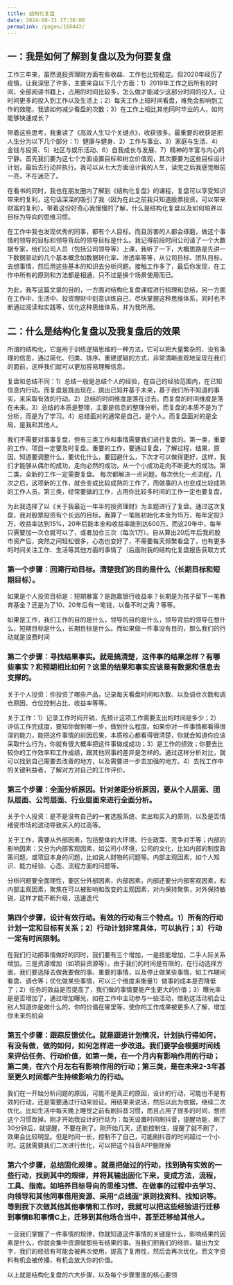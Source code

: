 ```yaml
---
title: 结构化复盘
date: 2024-08-31 17:36:00
permalink: /pages/166442/
---
```

## 一：我是如何了解到复盘以及为何要复盘

工作三年来，虽然说投资理财方面有些收益、工作也比较稳定。但2020年经历了疫情，让我深思了许多，主要来自以下几个方面：1）2019年工作之后所有的时间，全部阅读书籍上，占用的时间比较多，怎么做才能减少这部分时间的投入，让时间更多的投入到工作以及生活上；2）每天工作上班时间看盘，难免会影响到工作的效能，我该如何减少看盘的次数；3）在工作上相比其他同时毕业的人，如何能够快速成长？

带着这些思考，我重读了《高效人生12个关键点》，收获很多。最重要的收获是把人生分为以下几个部分：1）健康与健身、2）工作与事业、3）家庭与生活、4）金钱与投资、5）社区与娱乐活动、6）自我成长与发展、7）精神的丰富与内心的宁静。首先我们要为这七个方面设置目标和树立价值观，其次要要为这些目标设计计划，最后去行动并执行。我可以从七大方面设计我的人生，读完之后我感觉眼前一亮，不在迷茫了。

在看书的同时，我也在朋友圈内了解到《结构化复盘》的课程，复盘可以享受知识带来的复利，这句话深深的吸引了我（因为在此之前我只知道股票投资，可以带来财富的复利）。带着这份好奇心我慢慢的了解，什么是结构化复盘以及如何培养以目标为导向的思维习惯。

在工作中我也发现优秀的同事，都有个人目标。而且厉害的人都会琢磨，做这个事情的领导的目标和领导背后的领导目标是什么。我记得前段时间公司请了一个大数据专家，给们公司人员（包括公司领导等）上课，我听了一下，大概思路是先讲一下数据驱动的几个基本概念如数据转化率、渗透率等等，从公司目标、团队目标，去想事情，然后用这些基本的知识去分析问题。接触工作多了，最后你发现，在工作中所有的原则和方法都是相通，只不过是换个场景使用而已。

为此，我写这篇文章的目的，一方面对结构化复盘课程进行梳理和总结，另一方面在工作中、生活中、投资理财中刻意训练自己，尽快掌握这种思维体系，同时也不断通过阅读和实践等，优化这种思维体系，并为我所用。

## 二：什么是结构化复盘以及我复盘后的效果

所谓的结构化，它是用于训练逻辑思维的一种方法，它可以把大量繁杂的、没有条理的信息，通过简化、归类、排序、重建逻辑的方式，非常清晰直观地呈现在我们的面前，这样我们就可以更加容易理解信息。

复盘和总结不同：1）总结一般是总结个人的经验，在自己的经验范围内，在已知信息内行动。而复盘是跳出现在，跳出已知并基于未来，基于我们所不知道的事实，来采取有效的行动。2）总结的时间维度是落在过去。而复盘的时间维度是落在未来。3）总结的本质是整理，主要是信息的整理分析。而复盘的本质不是为了分析，而是为了学习。4）总结面对的通常是自己，是个人。而复盘面对的是全局，是我和其他人。

我们不需要对事事复盘，但有三类工作和事情需要我们进行复盘的。第一类，重要的工作、项目一定要及时复盘。重要的工作，要通过复盘，了解过程，结果，原因，知道要调整什么，要优化什么，要回避什么，下次才可以做得更好，这样，我们才能够从偶尔的成功，走向必然的成功，从一个小成功走向不断更大的成功。第二类，全新的工作一定需要复盘。 每次都解决一点问题，每次优化一点流程，几次之后，这项新的工作，就会变成比较成熟的工作了，而做事的人也变成比较成熟的工作人员。第三类，经常要做的工作，占用你比较多时间的工作一定也要复盘。

为此我选择了以《关于我最近一年半的投资理财》为主题进行了复盘。通过这次复盘，我对股票投资有个长远的目标，我算了一笔账初始化本金为15万，每年定投3万，收益率达到15%，20年后能本金和收益率能到达600万。而这20年中，每年只需要加一次仓就可以了，或者加仓三次（每次1万）。自从算出20后年后我的股市资产后，突然之间轻松很多，心态也变好了，不需要每天频繁看盘了，也有更多的时间关注工作、生活等其他方面的事情了（后面附我的结构化复盘报告获取方式

### 第一个步骤：回溯行动目标。清楚我们的目的是什么（长期目标和短期目标）。

如果是个人投资目标是：短期暴富？是跑赢银行收益率？长期是为孩子留下一笔教育基金？还是为了10、20年后有一笔钱，以备不时之需？等等。

如果是工作，我们工作的目的是什么，领导的目的是什么，领导背后的领导在想什么，短期目标是什么，长期目标是什么。而如果做一件事没有目的，那么我们的行动就是浪费时间

### 第二个步骤：寻找结果事实。就是搞清楚，这件事的结果怎样？有哪些事实？和预期相比如何？这里的结果和事实应该是有数据和信息去支撑的。

关于个人投资：你投资了哪些产品，记录每天看盘时间和次数、以及调仓次数和调仓原因、仓位控制占比、收益率等等。

关于工作：1）记录工作时间开销，先预计这项工作需要支出的时间是多少；2）评估工作完成度，要知你做到哪一步，做到什么程度。如果你对一件事情都看得很深的能力，能把这件事情的前因后果，本质核心都看得很清楚，你就会知道你应该采取什么行为，你就有很大概率把这件事做成成功；3）是工作的绩效；你要去比较你的工作效率和工作成绩，跟其他同事的差异是怎样的。通过这样分析对比，就可以找到自己需要去改善的地方，以及需要进一步去加强的地方。4）去找工作中的关键利益者，了解对方对自己的工作评价。

### 第三个步骤：全面分析原因。针对差距分析原因，要从个人层面、团队层面、公司层面、行业层面来进行全面分析。

关于个人投资：是不是没有自己的一套选股系统、卖出和买入的原则，以及是否情绪受市场的波动导致买入的过高等。

关于工作，需要从外部因素，包括整体的大环境、行业政策、竞争对手等；内部的影响因素：又分为内部客观因素，如公司小环境，公司的文化，比如内部的制度政策问题，或项目本身的问题，比如说人财物的问题等。内部主观因素，如个人知识、能力经验、心态、流程方面的问题等。

分析问题要全面理性，要区分外部因素，内部因素，内部还要分内部客观因素，和内部主观因素，聚焦在可以被影响和改变的主观因素，对内保持聚焦，对外保持敏锐，这样才能不断升级，迅速迭代

### 第四个步骤，设计有效行动。有效的行动有三个特点。1）所有的行动计划一定和目标有关系；2）行动计划非常具体，可以执行；3）行动一定有时间限制。

在我们行动把事情做好的同时，我们要有三个增加，一是技能增加，二手人际关系增加，三是资源增加（如项目资源等）。由于我们的时间是有限的，在行动选择方面，我们要选择去做我要做的事、重要的事情，以及停止做某些事情，如工作期间看盘、调仓等；优化做某些事情，可以三个维度来衡量1）做事的成本是否降低了；2）任务的效益是否提高了，我们做的事情要能产生更大的价值；3）曝光率是是否增加了，通过增加曝光，如在工作中主动参与一些活动，借助这活动机会让别人知道你是做什么的，你的价值在哪里等，使你的工作成果被更多人了解，增加你未来的机会

### 第五个步骤：跟踪反馈优化。就是跟进计划情况，计划执行得如何，有没有做，做的如何，如何怎样进一步改进。我们要学会根据时间线来评估任务、行动价值，如第一类，在一个月内有影响作用的行动；第二类，在六个月左右有影响作用的行动；第三类，是在未来2-3年甚至更久时间都产生持续影响力的行动。

 我们在一开始分析问题的原因，可能不是真正的原因，设计的行动，可能也不是有效的行动，还是需要通过行动来验证。用结果来说话，然后以此为依据，继续二次优化。比如生活中每天晚上睡觉之前有刷抖音习惯，而且占用了很多的时间，想把这个习惯改掉。刚才开始我设计的行动为：每天设置时间刷抖音，提醒功能，刷了30分钟后，就提醒，不要在刷了。刚开始几天，还能控制住，提醒了就不刷了，效果会比较明显。但是时间一长，控制不了自己，可能刷抖音的时间超过一个小时。这就需要我们二次进行优化，可以把这个抖音APP删除掉

### 第六个步骤，总结固化规律 。就是把做过的行动，找到确有实效的一些行动，找到其中的规律，并将其输出固化下来，变成方法，流程，工具、指南。如培养目标导向的思维习惯、在做事的过程中去学习、向领导和其他同事借用资源、采用“点线面”原则找资料、找知识等。等到我下次做其他其他事情和工作时，我就可以把这些经验进行迁移到事情B和事情C上，迁移到其他场合当中，甚至迁移给其他人。

一旦我们掌握了一件事情的规律，你就知道这件事情的关键是什么，影响结果的因素是什么，你就会集中资源做那些有结果的事。当我们把我们的经验，输出为文字，我们的经验有可能会被再次使用，提高了复用性，然后会再次优化，而文字资料有机会被传播，有机会放大你的价值。

以上就是结构化复盘的六大步骤，以及每个步骤里面的核心要领
